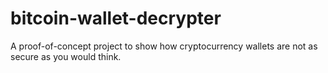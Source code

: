 # bitcoin-wallet-decrypter
A proof-of-concept project to show how cryptocurrency wallets are not as secure as you would think.
